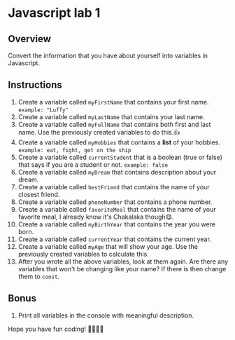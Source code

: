 # Javascript lab 1

## Overview

Convert the information that you have about yourself into variables in Javascript.

## Instructions

1. Create a variable called `myFirstName` that contains your first name. `example: "Luffy"`
2. Create a variable called `myLastName` that contains your last name.
3. Create a variable called `myFullName` that contains both first and last name. Use the previously created variables to do this.👍
4. Create a variable called `myHobbies` that contains a **list** of your hobbies. `example: eat, fight, get on the ship`
5. Create a variable called `currentStudent` that is a boolean (true or false) that says if you are a student or not. `example: false`
6. Create a variable called `myDream` that contains description about your dream.
7. Create a variable called `bestFriend` that contains the name of your closest friend.
8. Create a variable called `phoneNumber` that contains a phone number.
9. Create a variable called `favoriteMeal` that contains the name of your favorite meal, I already know it's Chakalaka though😋.
10. Create a variable called `myBirthYear` that contains the year you were born.
11. Create a variable called `currentYear` that contains the current year.
12. Create a variable called `myAge` that will show your age. Use the previously created variables to calculate this.
13. After you wrote all the above variables, look at them again. Are there any variables that won't be changing like your name? If there is then change them to `const`.

## Bonus

1. Print all variables in the console with meaningful description.

Hope you have fun coding! 👩‍💻👨‍💻
